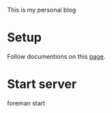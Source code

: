 This is my personal blog

# Setup

Follow documentions on this [page](https://help.github.com/articles/using-jekyll-as-a-static-site-generator-with-github-pages/).

# Start server

foreman start
